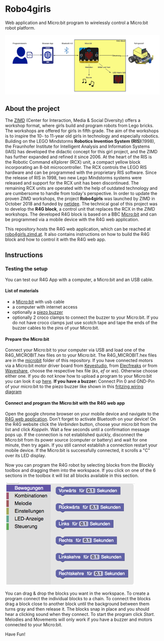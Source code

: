 # Robo4girls
Web application and Micro:bit program to wirelessly control a Micro:bit robot platform.

![R4G System overview](Dokumentation/Diagramme/r4g_system_overview.png)

## About the project
The [ZIMD](www.zimd.at) (Center for Interaction, Media & Social Diversity) offers a workshop format, where girls build and program robots from Lego bricks. The workshops are offered for girls in fifth grade. The aim of the workshops is to inspire the 10- to 11-year old girls in technology and especially robotics. 
Building on the LEGO Mindstorms <b>Robotics Invention System (RIS)</b>(1998), the Fraunhofer Institute for Intelligent Analysis and Information Systems (IAIS) has developed the didactic concept for this girl project, and the ZIMD has further expanded and refined it since 2006.
At the heart of the RIS is the Robotic Command eXplorer (RCX) unit, a compact yellow block incorporating an 8-bit microcontroller. The RCX controls the LEGO RIS hardware and can be programmed with the proprietary RIS software. Since the release of RIS in 1998, two new Lego Mindstorms systems were released and support for the RCX unit has been discontinued. The remaining RCX units are operated with the help of outdated technology and are cumbersome to handle from today's perspective. In order to update the proven ZIMD workshops, the project <b>Robo4girls</b> was launched by ZIMD in October 2018 and funded by [netidee](https://www.netidee.at/robo4girls). The technical goal of this project was to develop the <b>R4G block</b>, a control unit that replaces the RCX in the ZIMD workshops. 
The developed R4G block is based on a BBC [Micro:bit](https://microbit.org) and can be programmed via a mobile device with the R4G web application. 

This repository hosts the R4G web application, which can be reached at [robo4girls.zimd.at](https://robo4girls.zimd.at). It also contains instructions on how to build the R4G block and how to control it with the R4G web app.

## Instructions

### Testing the setup 
You can test our R4G App with a computer, a Micro:bit and an USB cable.
#### List of materials
+ a [Micro:bit](https://microbit.org) with usb cable
+ a computer with internet access
+ optionally a [piezo buzzer](https://de.wikipedia.org/wiki/Summer_(Elektronik))
+ optionally 2 croco clamps to connect the buzzer to your Micro:bit. If you do not have croco clamps just use scotch tape and tape the ends of the buzzer cables to the pins of your Micro:bit.

#### Prepare the Micro:bit
Connect your Micro:bit to your computer via USB and load one of the R4G_MICROBIT.hex files on to your Micro:bit. The R4G_MICROBIT.hex files are in the [microbit](microbit) folder of this repository. If you have connected motors via a Micro:bit motor driver board from [Keyestudio](https://wiki.keyestudio.com/Ks0308_keyestudio_Motor_Drive_Breakout_Board_for_micro_bit), from [Elecfreaks](https://www.instructables.com/id/Elecfreaks-Motorbit-User-Guide/) or from [Waveshare](https://www.waveshare.com/wiki/Motor_Driver_for_micro:bit), choose the respective hex file (<i>ks</i>, <i>ef</i> or <i>ws</i>). Otherwise choose either one. If you do not know how to upload a program to your Micro:bit you can look it up [here](https://makecode.microbit.org/device/usb).
<b>If you have a buzzer:</b>
Connect Pin 0 and GND-Pin of your micro:bit to the piezo buzzer like shown in this [fritzing wiring diagram](Bauanleitung/Wiring/buzzer_wiring.png)

#### Connect and program the Micro:bit with the R4G web app
Open the google chrome browser on your mobile device and navigate to the [R4G web application](https://zimdvienna.github.io/Robo4girls/). Don't forget to activate Bluetooth on your device! 
On the R4G website click the <i>Verbinden</i> button, choose your micro:bit from the list and click <i>Koppeln</i>. Wait a few seconds until a confirmation message pops up. If the connection is not established quickly, disconnect the Micro:bit from its power source (computer or battery) and wait for one minute, then try again. If you still cannot establish a connection restart your mobile device. If the Micro:bit is successfully connected, it scrolls a "C" over its LED display.

Now you can program the R4G robot by selecting blocks from the Blockly toolbox and dragging them into the workspace. If you click on one of the 6 sections in the toolbox it will list all blocks available in this section.

![blockly toolbox](media/blockly_toolbox_foto.png)

You can drag & drop the blocks you want in the workspace. To create a program connect the individual blocks to a chain. To connect the blocks drag a block close to another block until the background between them turns gray and then release it. The blocks snap in place and you should hear a clicking sound when they connect. To start the program click <i>Start</i>. Melodies and Movements will only work if you have a buzzer and motors connected to your Micro:bit.

Have Fun!